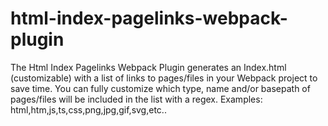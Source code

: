 # html-index-pagelinks-webpack-plugin
The Html Index Pagelinks Webpack Plugin generates an Index.html (customizable) with a list of links to pages/files in your Webpack project to save time.  You can fully customize which type, name and/or basepath of pages/files will be included in the list with a regex. Examples: html,htm,js,ts,css,png,jpg,gif,svg,etc..
